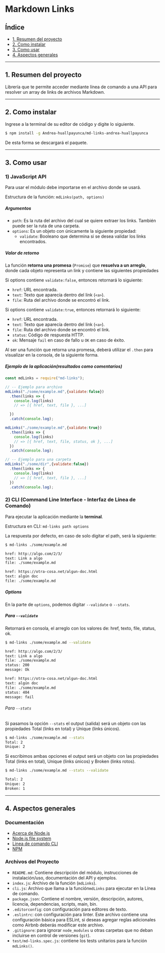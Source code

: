 # Markdown Links

## Índice

* [1. Resumen del proyecto](#1-Resumen-del-proyecto)
* [2. Como instalar](#2-Como-instalar)
* [3. Como usar](#3-Como-usar)
* [4. Aspectos generales](#4-Aspectos-generales)

***

## 1. Resumen del proyecto
Librería que te permite acceder mediante línea de comando a una API para resolver un array de links de archivos Markdown.

***

## 2. Como instalar

Ingrese a la terminal de su editor de código y digite lo siguiente.

```sh
$ npm install -g Andrea-huallpayunca/md-links-andrea-huallpayunca
```
De esta forma se descargará el paquete.

***

## 3. Como usar

### 1) JavaScript API
Para usar el módulo debe importarse en el archivo donde se usará. 

Estructura de la función:
`mdLinks(path, options)`

##### Argumentos

* `path`: Es la ruta del archivo del cual se quiere extraer los links. También puede ser la ruta de una carpeta.
* `options`: Es un objeto con únicamente la siguiente propiedad:
  - `validate`: Booleano que determina si se desea validar los links encontrados.

##### Valor de retorno

La función **retorna una promesa** (`Promise`) que **resuelva a un arreglo**, donde cada objeto representa un link y contiene
las siguientes propiedades

Si options contiene `validate:false`, entonces retornará lo siguiente:

* `href`: URL encontrada.
* `text`: Texto que aparecía dentro del link (`<a>`).
* `file`: Ruta del archivo donde se encontró el link.

Si options contiene `validate:true`, entonces retornará lo siguiente:

* `href`: URL encontrada.
* `text`: Texto que aparecía dentro del link (`<a>`).
* `file`: Ruta del archivo donde se encontró el link.
* `status`: Código de respuesta HTTP.
* `ok`: Mensaje `fail` en caso de fallo u `OK` en caso de éxito.

Al ser una función que retorna una promesa, deberá utilizar el `.then` para visualizar en la consola, de la siguiente forma.


##### Ejemplo de la aplicación(resultados como comentarios)

```js
const mdLinks = require("md-links");

// -- Ejemplo para archivo
mdLinks("./some/example.md",{validate:false})
  .then(links => { 
    console.log(links)
    // => [{ href, text, file }, ...]

  })
  .catch(console.log);

mdLinks("./some/example.md",{validate:true})
  .then(links => {
    console.log(links)
    // => [{ href, text, file, status, ok }, ...]
  })
  .catch(console.log);

// -- Ejemplo para una carpeta
mdLinks("./some/dir",{validate:false})
  .then(links => {
    console.log(links)
    // => [{ href, text, file }, ...]
  })
  .catch(console.log);
```


### 2) CLI (Command Line Interface - Interfaz de Línea de Comando)

Para ejecutar la aplicación mediante la  **terminal**.

Estructura en CLI:
`md-links path options`

La respuesta por defecto, en caso de solo digitar el path, será la siguiente:

```sh
$ md-links ./some/example.md

href: http://algo.com/2/3/
text: Link a algo
file: ./some/example.md

href: https://otra-cosa.net/algun-doc.html
text: algún doc
file: ./some/example.md

```

##### Options

En la parte de `options`, podemos digitar `--validate` o `--stats`.

##### Para `--validate`

Retornará en consola, el arreglo con los valores de: href, texto, file, status, ok.

```sh
$ md-links ./some/example.md --validate

href: http://algo.com/2/3/
text: Link a algo
file: ./some/example.md
status: 200
message: Ok 

href: https://otra-cosa.net/algun-doc.html
text: algún doc
file: ./some/example.md
status: 404 
message: fail

```
###### Para `--stats`

Si pasamos la opción `--stats` el output (salida) será un objeto con las propiedades Total (links en total) y Unique (links únicos).

```sh
$ md-links ./some/example.md --stats
Total: 2
Unique: 2
```

Si escribimos ambas opciones el output será un objeto con las propiedades Total (links en total), Unique (links únicos) y Broken (links rotos).

```sh
$ md-links ./some/example.md --stats --validate

Total: 2
Unique: 2
Broken: 1

```


***

## 4. Aspectos generales

### Documentación

* [Acerca de Node.js](https://nodejs.org/es/about/)
* [Node.js file system](https://nodejs.org/api/fs.html)
* [Linea de comando CLI](https://medium.com/netscape/a-guide-to-create-a-nodejs-command-line-package-c2166ad0452e)
* [NPM](https://docs.npmjs.com/getting-started/what-is-npm)

### Archivos del Proyecto

* `README.md`: Contiene descripción del módulo, instrucciones de instalación/uso,
  documentación del API y ejemplos.
* `index.js`: Archivo de la función (`mdLinks`).
* `cli.js`: Archivo que llama a la función`mdLinks` para ejecutar en la Línea de comando.
* `package.json`: Contiene el nombre, versión, descripción, autores, licencia,
  dependencias, scripts, main, bin.
* `.editorconfig`: con configuración para editores de texto.
* `.eslintrc`: con configuración para linter. Este archivo contiene una
  configuración básica para ESLint, si deseas agregar reglas adicionales
  como Airbnb deberás modificar este archivo.
* `.gitignore`: para ignorar `node_modules` u otras carpetas que no deban
  incluirse en control de versiones (`git`).
* `test/md-links.spec.js`: contiene los tests unitarios para la función
  `mdLinks()`.

